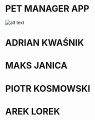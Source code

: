 # PET MANAGER APP

![alt text](app.png)
# ADRIAN KWAŚNIK
# MAKS JANICA
# PIOTR KOSMOWSKI
# AREK LOREK

